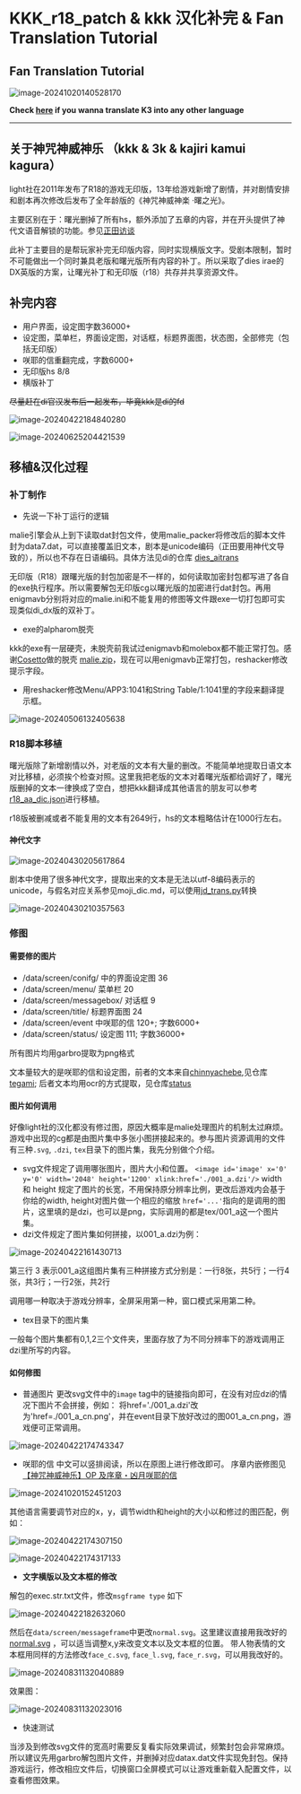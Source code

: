 # KKK_r18_patch & kkk 汉化补完 & Fan Translation Tutorial 

## Fan Translation Tutorial

![image-20241020140528170](README.assets/image-20241020140528170.png)

**Check [here](./entrans_tutorial.md) if you wanna translate K3 into any other language**

---



## 关于神咒神威神乐 （kkk & 3k & kajiri kamui kagura） 

light社在2011年发布了R18的游戏无印版，13年给游戏新增了剧情，并对剧情安排和剧本再次修改后发布了全年龄版的《神咒神威神楽 ·曙之光》。

主要区别在于：曙光删掉了所有hs，额外添加了五章的内容，并在开头提供了神代文语音解锁的功能。参见[正田访谈](https://dengekionline.com/elem/000/000/597/597522/index-2.html)

此补丁主要目的是帮玩家补完无印版内容，同时实现横版文字。受剧本限制，暂时不可能做出一个同时兼具老版和曙光版所有内容的补丁。所以采取了dies irae的DX英版的方案，让曙光补丁和无印版（r18）共存并共享资源文件。

## 补完内容

- 用户界面，设定图字数36000+ 
- 设定图，菜单栏，界面设定图，对话框，标题界面图，状态图，全部修完（包括无印版）
- 咲耶的信重翻完成，字数6000+
- 无印版hs 8/8
- 横版补丁

~~尽量赶在di官汉发布后一起发布，毕竟kkk是di的fd~~

![image-20240422184840280](README.assets/image-20240422184840280.png)

![image-20240625204421539](README.assets/image-20240625204421539.png)

## 移植&汉化过程

### 补丁制作

- 先说一下补丁运行的逻辑

malie引擎会从上到下读取dat封包文件，使用malie_packer将修改后的脚本文件封为data7.dat，可以直接覆盖旧文本，剧本是unicode编码（正田要用神代文导致的），所以也不存在日语编码。具体方法见di的仓库 [dies_aitrans](https://github.com/Akaruzi/dies_aitrans)

无印版（R18）跟曙光版的封包加密是不一样的，如何读取加密封包都写进了各自的exe执行程序。所以需要解包无印版cg以曙光版的加密进行dat封包。再用enigmavb分别将对应的malie.ini和不能复用的修图等文件跟exe一切打包即可实现类似di_dx版的双补丁。

- exe的alpharom脱壳

kkk的exe有一层硬壳，未脱壳前我试过enigmavb和molebox都不能正常打包。感谢[Cosetto](https://github.com/Cosetto)做的脱壳 [malie.zip](https://github.com/Akaruzi/dies_aitrans/files/15195709/malie.zip)，现在可以用enigmavb正常打包，reshacker修改提示字段。

- 用reshacker修改Menu/APP3:1041和String Table/1:1041里的字段来翻译提示框。

![image-20240506132405638](README.assets/image-20240506132405638.png)

### R18脚本移植

曙光版除了新增剧情以外，对老版的文本有大量的删改。不能简单地提取日语文本对比移植，必须挨个检查对照。这里我把老版的文本对着曙光版都给调好了，曙光版删掉的文本一律换成了空白，想把kkk翻译成其他语言的朋友可以参考[r18_aa_dic.json](./r18_aa_dic.json)进行移植。

r18版被删减或者不能复用的文本有2649行，hs的文本粗略估计在1000行左右。

#### 神代文字

![image-20240430205617864](README.assets/image-20240430205617864.png)

剧本中使用了很多神代文字，提取出来的文本是无法以utf-8编码表示的unicode，与假名对应关系参见moji_dic.md，可以使用[jd_trans.py](./jd_tran.py)转换

![image-20240430210357563](README.assets/image-20240430210357563.png)


### 修图

#### 需要修的图片

- /data/screen/conifg/ 中的界面设定图 36
- /data/screen/menu/ 菜单栏 20
- /data/screen/messagebox/ 对话框 9
- /data/screen/title/ 标题界面图 24
- /data/screen/event 中咲耶的信 120+; 字数6000+
- /data/screen/status/ 设定图 111; 字数36000+

所有图片均用garbro提取为png格式

文本量较大的是咲耶的信和设定图，前者的文本来自[chinnyachebe](https://www.youtube.com/watch?v=ad7GkauL-6I),见仓库[tegami](./tegami/); 后者文本均用ocr的方式提取，见仓库[status](./status/merged_jp.txt)


#### 图片如何调用

好像light社的汉化都没有修过图，原因大概率是malie处理图片的机制太过麻烦。游戏中出现的cg都是由图片集中多张小图拼接起来的。参与图片资源调用的文件有三种`.svg`, `.dzi`, `tex`目录下的图片集，我先分别做个介绍。

- svg文件规定了调用哪张图片，图片大小和位置。
```<image id='image' x='0' y='0' width='2048' height='1200' xlink:href='./001_a.dzi'/>```
width 和 height 规定了图片的长宽，不用保持原分辨率比例，更改后游戏内会基于你给的width, height对图片做一个相应的缩放
`href='...'`指向的是调用的图片，这里填的是dzi，也可以是png，实际调用的都是tex/001_a这一个图片集。
- dzi文件规定了图片集如何拼接，以001_a.dzi为例：

![image-20240422161430713](README.assets/image-20240422161430713.png)

第三行 3 表示001_a这组图片集有三种拼接方式分别是：一行8张，共5行；一行4张，共3行；一行2张，共2行

调用哪一种取决于游戏分辨率，全屏采用第一种，窗口模式采用第二种。

- tex目录下的图片集

一般每个图片集都有0,1,2三个文件夹，里面存放了为不同分辨率下的游戏调用正dzi里所写的内容。



#### 如何修图

- 普通图片
  更改svg文件中的`image` tag中的链接指向即可，在没有对应dzi的情况下图片不会拼接，例如：
  将href='./001_a.dzi'改为'href=./001_a_cn.png'，并在event目录下放好改过的图001_a_cn.png，游戏便可正常调用。

![image-20240422174743347](README.assets/image-20240422174743347.png)

- 咲耶的信
  中文可以竖排阅读，所以在原图上进行修改即可。
  序章内嵌修图见 [【神咒神威神乐】OP 及序章・凶月咲耶的信](https://www.bilibili.com/video/BV1NU1DYGEyt)

![image-20241020152451203](README.assets/image-20241020152451203.png)



其他语言需要调节对应的x，y，调节width和height的大小以和修过的图匹配，例如：

![image-20240422174307150](README.assets/image-20240422174307150.png)

![image-20240422174317133](README.assets/image-20240422174317133.png)



- **文字横版以及文本框的修改**

解包的exec.str.txt文件，修改`msgframe type` 如下

![image-20240422182632060](README.assets/image-20240422182632060.png)

然后在`data/screen/messageframe`中更改`normal.svg`。这里建议直接用我改好的[normal.svg](./example/screen/messageframe/normal.svg) ，可以适当调整x,y来改变文本以及文本框的位置。
带人物表情的文本框用同样的方法修改`face_c.svg`, `face_l.svg`, `face_r.svg`，可以用我改好的。

![image-20240831132040889](README.assets/image-20240831132040889.png)

效果图：

![image-20240831132023016](README.assets/image-20240831132023016.png)



- 快速测试

当涉及到修改svg文件的宽高时需要反复看实际效果调试，频繁封包会非常麻烦。所以建议先用garbro解包图片文件，并删掉对应datax.dat文件实现免封包。保持游戏运行，修改相应文件后，切换窗口全屏模式可以让游戏重新载入配置文件，以查看修图效果。







